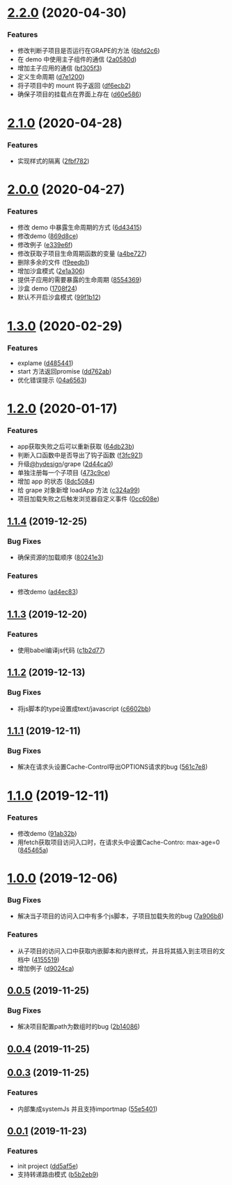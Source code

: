 <a name="2.2.0"></a>
# [2.2.0](https://github.com/QxQstar/grape/compare/2.1.0...2.2.0) (2020-04-30)


### Features

* 修改判断子项目是否运行在GRAPE的方法 ([6bfd2c6](https://github.com/QxQstar/grape/commit/6bfd2c6))
* 在 demo 中使用主子组件的通信 ([2a0580d](https://github.com/QxQstar/grape/commit/2a0580d))
* 增加主子应用的通信 ([bf305f3](https://github.com/QxQstar/grape/commit/bf305f3))
* 定义生命周期 ([d7e1200](https://github.com/QxQstar/grape/commit/d7e1200))
* 将子项目中的 mount 钩子返回 ([df6ecb2](https://github.com/QxQstar/grape/commit/df6ecb2))
* 确保子项目的挂载点在界面上存在 ([d60e586](https://github.com/QxQstar/grape/commit/d60e586))



<a name="2.1.0"></a>
# [2.1.0](https://github.com/QxQstar/grape/compare/2.0.0...2.1.0) (2020-04-28)


### Features

* 实现样式的隔离 ([2fbf782](https://github.com/QxQstar/grape/commit/2fbf782))



<a name="2.0.0"></a>
# [2.0.0](https://github.com/QxQstar/grape/compare/1.3.0...2.0.0) (2020-04-27)


### Features

* 修改 demo 中暴露生命周期的方式 ([6d43415](https://github.com/QxQstar/grape/commit/6d43415))
* 修改demo ([869d8ce](https://github.com/QxQstar/grape/commit/869d8ce))
* 修改例子 ([e339e6f](https://github.com/QxQstar/grape/commit/e339e6f))
* 修改获取子项目生命周期函数的变量 ([a4be727](https://github.com/QxQstar/grape/commit/a4be727))
* 删除多余的文件 ([f9eedb1](https://github.com/QxQstar/grape/commit/f9eedb1))
* 增加沙盒模式 ([2e1a306](https://github.com/QxQstar/grape/commit/2e1a306))
* 提供子应用的需要暴露的生命周期 ([8554369](https://github.com/QxQstar/grape/commit/8554369))
* 沙盒 demo ([1708f24](https://github.com/QxQstar/grape/commit/1708f24))
* 默认不开启沙盒模式 ([99f1b12](https://github.com/QxQstar/grape/commit/99f1b12))



<a name="1.3.0"></a>
# [1.3.0](https://github.com/QxQstar/grape/compare/1.2.0...1.3.0) (2020-02-29)


### Features

* explame ([d485441](https://github.com/QxQstar/grape/commit/d485441))
* start 方法返回promise ([dd762ab](https://github.com/QxQstar/grape/commit/dd762ab))
* 优化错误提示 ([04a6563](https://github.com/QxQstar/grape/commit/04a6563))



<a name="1.2.0"></a>
# [1.2.0](https://github.com/QxQstar/grape/compare/1.1.4...1.2.0) (2020-01-17)


### Features

* app获取失败之后可以重新获取 ([64db23b](https://github.com/QxQstar/grape/commit/64db23b))
* 判断入口函数中是否导出了钩子函数 ([f3fc921](https://github.com/QxQstar/grape/commit/f3fc921))
* 升级[@hydesign](https://github.com/hydesign)/grape ([2d44ca0](https://github.com/QxQstar/grape/commit/2d44ca0))
* 单独注册每一个子项目 ([473c9ce](https://github.com/QxQstar/grape/commit/473c9ce))
* 增加 app 的状态 ([8dc5084](https://github.com/QxQstar/grape/commit/8dc5084))
* 给 grape 对象新增 loadApp 方法 ([c324a99](https://github.com/QxQstar/grape/commit/c324a99))
* 项目加载失败之后触发浏览器自定义事件 ([0cc608e](https://github.com/QxQstar/grape/commit/0cc608e))



<a name="1.1.4"></a>
## [1.1.4](https://github.com/QxQstar/grape/compare/1.1.3...1.1.4) (2019-12-25)


### Bug Fixes

* 确保资源的加载顺序 ([80241e3](https://github.com/QxQstar/grape/commit/80241e3))


### Features

* 修改demo ([ad4ec83](https://github.com/QxQstar/grape/commit/ad4ec83))



<a name="1.1.3"></a>
## [1.1.3](https://github.com/QxQstar/grape/compare/1.1.2...1.1.3) (2019-12-20)


### Features

* 使用babel编译js代码 ([c1b2d77](https://github.com/QxQstar/grape/commit/c1b2d77))



<a name="1.1.2"></a>
## [1.1.2](https://github.com/QxQstar/grape/compare/1.1.1...1.1.2) (2019-12-13)


### Bug Fixes

* 将js脚本的type设置成text/javascript ([c6602bb](https://github.com/QxQstar/grape/commit/c6602bb))



<a name="1.1.1"></a>
## [1.1.1](https://github.com/QxQstar/grape/compare/1.1.0...1.1.1) (2019-12-11)


### Bug Fixes

* 解决在请求头设置Cache-Control导出OPTIONS请求的bug ([561c7e8](https://github.com/QxQstar/grape/commit/561c7e8))



<a name="1.1.0"></a>
# [1.1.0](https://github.com/QxQstar/grape/compare/1.0.0...1.1.0) (2019-12-11)


### Features

* 修改demo ([91ab32b](https://github.com/QxQstar/grape/commit/91ab32b))
* 用fetch获取项目访问入口时，在请求头中设置Cache-Contro: max-age=0 ([845465a](https://github.com/QxQstar/grape/commit/845465a))



<a name="1.0.0"></a>
# [1.0.0](https://github.com/QxQstar/grape/compare/0.0.5...1.0.0) (2019-12-06)


### Bug Fixes

* 解决当子项目的访问入口中有多个js脚本，子项目加载失败的bug ([7a906b8](https://github.com/QxQstar/grape/commit/7a906b8))


### Features

* 从子项目的访问入口中获取内嵌脚本和内嵌样式，并且将其插入到主项目的文档中 ([4155519](https://github.com/QxQstar/grape/commit/4155519))
* 增加例子 ([d9024ca](https://github.com/QxQstar/grape/commit/d9024ca))



<a name="0.0.5"></a>
## [0.0.5](https://github.com/QxQstar/grape/compare/v0.0.4...0.0.5) (2019-11-25)


### Bug Fixes

* 解决项目配置path为数组时的bug ([2b14086](https://github.com/QxQstar/grape/commit/2b14086))



<a name="0.0.4"></a>
## [0.0.4](https://github.com/QxQstar/grape/compare/0.0.3...v0.0.4) (2019-11-25)



<a name="0.0.3"></a>
## [0.0.3](https://github.com/QxQstar/grape/compare/0.0.1...0.0.3) (2019-11-25)


### Features

* 内部集成systemJs 并且支持importmap ([55e5401](https://github.com/QxQstar/grape/commit/55e5401))



<a name="0.0.1"></a>
## [0.0.1](https://github.com/QxQstar/grape/compare/dd5af5e...0.0.1) (2019-11-23)


### Features

* init project ([dd5af5e](https://github.com/QxQstar/grape/commit/dd5af5e))
* 支持转递路由模式 ([b5b2eb9](https://github.com/QxQstar/grape/commit/b5b2eb9))




